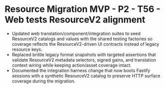 # Resource Migration MVP - P2 - T56 - Web tests ResourceV2 alignment

- Updated web translation/component/integration suites to seed ResourceV2 catalogs and values with the shared testing factories so coverage reflects the ResourceV2-driven UI contracts instead of legacy resource keys.
- Replaced brittle legacy format snapshots with targeted assertions that validate ResourceV2 metadata selectors, signed gains, and translation context wiring while keeping action/asset coverage intact.
- Documented the integration harness change that now boots Fastify sessions with a synthetic ResourceV2 catalog to preserve HTTP surface coverage during the migration.
